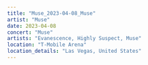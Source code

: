 ```yaml
---
title: "Muse_2023-04-08_Muse"
artist: "Muse"
date: 2023-04-08
concert: "Muse"
artists: "Evanescence, Highly Suspect, Muse"
location: "T-Mobile Arena"
location_details: "Las Vegas, United States"
---
```

